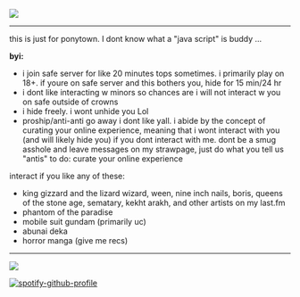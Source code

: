 ![](https://64.media.tumblr.com/445c3d7e146bcc3fbfa6235e7c6672eb/1c5376ad262021a6-4e/s400x600/b9749c79f087c08165e30962041f8da050904390.gif)

---
this is just for ponytown. I dont know what a "java script" is buddy ...

**byi:**
- i join safe server for like 20 minutes tops sometimes. i primarily play on 18+. if youre on safe server and this bothers you, hide for 15 min/24 hr
- i dont like interacting w minors so chances are i will not interact w you on safe outside of crowns
- i hide freely. i wont unhide you Lol
- proship/anti-anti go away i dont like yall. i abide by the concept of curating your online experience, meaning that i wont interact with you (and will likely hide you) if you dont interact with me. dont be a smug asshole and leave messages on my strawpage, just do what you tell us "antis" to do: curate your online experience

interact if you like any of these:
- king gizzard and the lizard wizard, ween, nine inch nails, boris, queens of the stone age, sematary, kekht arakh, and other artists on my last.fm
- phantom of the paradise
- mobile suit gundam (primarily uc)
- abunai deka
- horror manga (give me recs)
---
![](https://64.media.tumblr.com/d378252148393d8deb0a19096521dd3d/37902c44d8494772-06/s400x600/fa7d64d0cca4d73759cbb2ecc19b082247c81d52.gif)

[![spotify-github-profile](https://spotify-github-profile.kittinanx.com/api/view?uid=circuitsoftime&cover_image=true&theme=default&show_offline=true&background_color=121212&interchange=false&bar_color_cover=true)](https://github.com/kittinan/spotify-github-profile)
